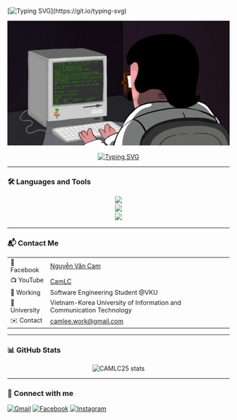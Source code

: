 [![Typing SVG](https://readme-typing-svg.demolab.com?font=Fira+Code&pause=1000&width=435&lines=Xin+ch%C3%A0o+%F0%9F%91%8B%2C+t%C3%B4i+l%C3%A0+CAM.;Hi+%F0%9F%91%8B%2C+I'm+CAM.;%E3%81%93%E3%82%93%E3%81%AB%E3%81%A1%E3%81%AF%E3%80%81CAM%E3%81%A7%E3%81%99%E3%80%82;%E4%BD%A0%E5%A5%BD%EF%BC%8C%E6%88%91%E6%98%AFCAM%E3%80%82;%EC%95%88%EB%85%95%ED%95%98%EC%84%B8%EC%9A%94%2C+%EC%A0%80%EB%8A%94+CAM%EC%9E%85%EB%8B%88%EB%8B%A4.)](https://git.io/typing-svg)

<p align="center">
  <img src="https://raw.githubusercontent.com/CAMLC25/CAMLC25/main/cam.gif" alt="Welcome GIF" width="600" />
</p>

<p align="center">
  <a href="https://git.io/typing-svg">
    <img src="https://readme-typing-svg.demolab.com?font=Fira+Code&pause=1000&width=435&lines=........................................;%E2%99%A5%EF%B8%8F%E2%99%A5%EF%B8%8F%E2%99%A5%EF%B8%8F%E2%99%A5%EF%B8%8F%E2%99%A5%EF%B8%8F%E2%99%A5%EF%B8%8F%E2%99%A5%EF%B8%8F%E2%99%A5%EF%B8%8F%E2%99%A5%EF%B8%8F%E2%99%A5%EF%B8%8F%E2%99%A5%EF%B8%8F%E2%99%A5%EF%B8%8F%E2%99%A5%EF%B8%8F%E2%99%A5%EF%B8%8F%E2%99%A5%EF%B8%8F%E2%99%A5%EF%B8%8F%E2%99%A5%EF%B8%8F%E2%99%A5%EF%B8%8F%E2%99%A5%EF%B8%8F%E2%99%A5%EF%B8%8F%E2%99%A5%EF%B8%8F%E2%99%A5%EF%B8%8F" alt="Typing SVG" />
  </a>
</p>

---

### 🛠️ Languages and Tools
<p align="center">
  <img src="https://skillicons.dev/icons?i=java,kotlin,cpp,c,php,python,html,css,js,bootstrap" />
  <br />
  <img src="https://skillicons.dev/icons?i=androidstudio,eclipse,idea,vscode,figma,postman,git,github" />
  <br />
  <img src="https://skillicons.dev/icons?i=laravel,spring,nodejs,firebase,mysql" />
</p>

---

### 📬 Contact Me

<p align="center">
  <table>
    <tr>
      <td>📘 Facebook</td>
      <td><a href="https://facebook.com/blvck.camle">Nguyễn Văn Cam</a></td>
    </tr>
    <tr>
      <td>📺 YouTube</td>
      <td><a href="https://youtube.com/">CamLC</a></td>
    </tr>
    <tr>
      <td>💼 Working</td>
      <td>Software Engineering Student @VKU</td>
    </tr>
    <tr>
      <td>🏫 University</td>
      <td>Vietnam-Korea University of Information and Communication Technology</td>
    </tr>
    <tr>
      <td>✉️ Contact</td>
      <td><a href="mailto:camlee.work@gmail.com">camlee.work@gmail.com</a></td>
    </tr>
  </table>
</p>

---

### 📊 GitHub Stats
<p align="center">
  <img src="https://github-readme-stats.vercel.app/api?username=CAMLC25&show_icons=true&theme=radical" alt="CAMLC25 stats" />
</p>

---

### 🔗 Connect with me
[![Gmail](https://img.shields.io/badge/Gmail-c14438?style=for-the-badge&logo=gmail&logoColor=white)](mailto:camlee.work@gmail.com)
[![Facebook](https://img.shields.io/badge/Facebook-1877F2?style=for-the-badge&logo=facebook&logoColor=white)](https://www.facebook.com/blvck.camle)
[![Instagram](https://img.shields.io/badge/Instagram-E4405F?style=for-the-badge&logo=instagram&logoColor=white)](https://www.instagram.com/lc.blvck?utm_source=ig_web_button_share_sheet&igsh=OHoybXhscHJqMngw)
